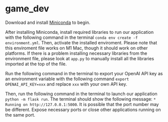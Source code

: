 # game_dev

Download and install [Miniconda](https://docs.anaconda.com/free/miniconda/miniconda-install/) to begin.
 
After installing Miniconda, install required libraries to run our application with the following command in the terminal ```conda env create -f environment.yml```. Then, activate the installed enviroment. Please note that this enviroment file works on M1 Mac, though it should work on other platforms. If there is a problem installing necessary libraries from the environment file, please look at ```app.py``` to manually install all the libraries imported at the top of the file.

Run the following command in the terminal to export your OpenAI API key as an environment variable with the following command ```export OPENAI_API_KEY=xxx``` and replace ```xxx``` with your own API key.   

Then, run the following command in the terminal to launch our application ```python -m flask run```. The terminal should show the following message: ```* Running on http://127.0.0.1:5000```. It is possible that the port number may be different. Expose necessary ports or close other applications running on the same port.
